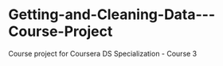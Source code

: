 # Getting-and-Cleaning-Data---Course-Project
Course project for Coursera DS Specialization - Course 3
